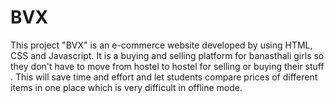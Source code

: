# BVX
This project "BVX" is an e-commerce website developed by using HTML, CSS and Javascript. It is a buying and selling platform for banasthali girls so they don't have to move from hostel to hostel for selling or buying their stuff . This will save time and effort and let students compare prices of different items in one place which is very difficult in offline mode.
